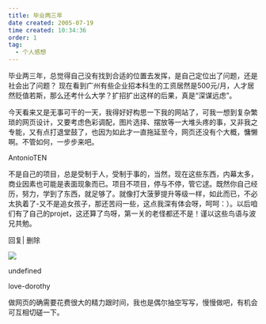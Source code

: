 ```yaml
---
title: 毕业两三年 
date created: 2005-07-19
time created: 10:34:36
order: 1
tag:
  - 个人感想
---
```


毕业两三年，总觉得自己没有找到合适的位置去发挥，是自己定位出了问题，还是社会出了问题？ 现在看到广州有些企业招本科生的工资居然是500元/月，人才居然贬值若斯，那么还考什么大学？扩招扩出这样的后果，真是“深谋远虑”。

今天看来又是无事可干的一天，我得好好构思一下我的网站了，可我一想到复杂繁琐的网页设计，又要考虑色彩调配，图片选择、摆放等一大堆头疼的事，又非我之专能，又有点打退堂鼓了，也因为如此才一直拖延至今，网页还没有个大概，慵懒啊。不管如何，一步步来吧。


AntonioTEN

不是自己的项目，总是受制于人，受制于事的，当然，现在这些东西，内幕太多，商业因素也可能是表面现象而已。项目不项目，停与不停，管它逑。既然你自己经历，努力，学到了东西，就足够了。就像打大菠萝提升等级一样，如此而已，不必太执着了-又不是追女孩子，那还苦闷一些，这点我深有体会呀，呵呵：）。以后咱们有了自己的projet，这还算了鸟呀，第一关的老怪都还不是！谨以这些鸟语与波兄共勉。

回复| 删除

![](http://b.bst.126.net/common/face60.png)

undefined

love-dorothy

做网页的确需要花费很大的精力跟时间，我也是偶尔抽空写写，慢慢做吧，有机会可互相切磋一下。